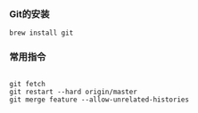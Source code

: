 ### Git的安装

```
brew install git
```

###  常用指令

```

git fetch
git restart --hard origin/master
git merge feature --allow-unrelated-histories



```

